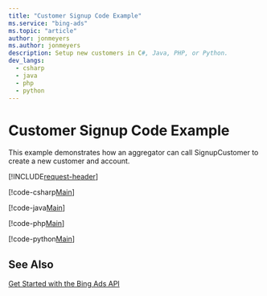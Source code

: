 ```yaml
---
title: "Customer Signup Code Example"
ms.service: "bing-ads"
ms.topic: "article"
author: jonmeyers
ms.author: jonmeyers
description: Setup new customers in C#, Java, PHP, or Python.
dev_langs:
  - csharp
  - java
  - php
  - python
---
```

# Customer Signup Code Example
This example demonstrates how an aggregator can call SignupCustomer to create a new customer and account.

[!INCLUDE[request-header](./includes/code-tips.md)]

[!code-csharp[Main](../../../BingAds-dotNet-SDK/examples/BingAdsExamples/BingAdsExamplesLibrary/v13/CustomerSignup.cs)]

[!code-java[Main](../../../BingAds-Java-SDK/examples/BingAdsDesktopApp/src/main/java/com/microsoft/bingads/examples/v13/CustomerSignup.java)]

[!code-php[Main](../../../BingAds-PHP-SDK/samples/V13/CustomerSignup.php)]

[!code-python[Main](../../../BingAds-Python-SDK/examples/v13/customer_signup.py)]

## See Also
[Get Started with the Bing Ads API](get-started.md)  
